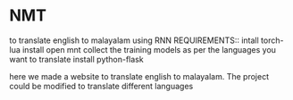 # NMT
to translate english to malayalam using RNN
REQUIREMENTS::
intall torch-lua
install open mnt
collect the training models as per the languages you want to translate
install python-flask

here we made a website to translate english to malayalam. The project could be modified to translate different languages 
